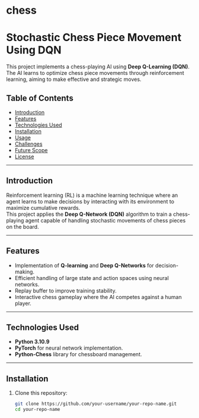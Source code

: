 # chess
# Stochastic Chess Piece Movement Using DQN  

This project implements a chess-playing AI using **Deep Q-Learning (DQN)**. The AI learns to optimize chess piece movements through reinforcement learning, aiming to make effective and strategic moves.

## Table of Contents
- [Introduction](#introduction)
- [Features](#features)
- [Technologies Used](#technologies-used)
- [Installation](#installation)
- [Usage](#usage)
- [Challenges](#challenges)
- [Future Scope](#future-scope)
- [License](#license)

---

## Introduction  
Reinforcement learning (RL) is a machine learning technique where an agent learns to make decisions by interacting with its environment to maximize cumulative rewards.  
This project applies the **Deep Q-Network (DQN)** algorithm to train a chess-playing agent capable of handling stochastic movements of chess pieces on the board.

---

## Features  
- Implementation of **Q-learning** and **Deep Q-Networks** for decision-making.  
- Efficient handling of large state and action spaces using neural networks.  
- Replay buffer to improve training stability.  
- Interactive chess gameplay where the AI competes against a human player.  

---

## Technologies Used  
- **Python 3.10.9**  
- **PyTorch** for neural network implementation.  
- **Python-Chess** library for chessboard management.  

---

## Installation  
1. Clone this repository:  
   ```bash
   git clone https://github.com/your-username/your-repo-name.git
   cd your-repo-name
